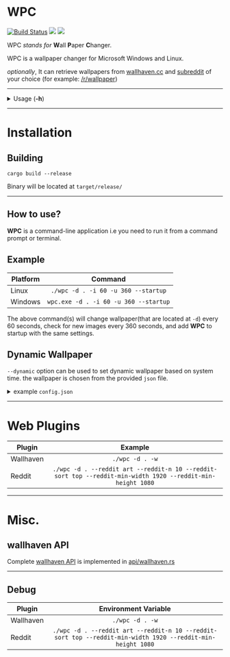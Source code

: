 # WPC  
  
[![Build Status](https://travis-ci.org/jkotra/wpc.svg?branch=master)](https://travis-ci.org/jkotra/wpc) ![](https://img.shields.io/github/languages/code-size/jkotra/wpc)
![](https://img.shields.io/aur/version/wpc)

WPC *stands for* **W**all **P**aper **C**hanger.
  
WPC is a wallpaper changer for Microsoft Windows and Linux. 

*optionally*, It can retrieve wallpapers from [wallhaven.cc](https://wallhaven.cc/) and [subreddit](https://reddit.com) of your choice (for example: [/r/wallpaper](https://www.reddit.com/r/wallpaper/))

---

<details>
  <summary> Usage (<b>-h</b>) </summary>

```
WPC 1.7.0
Jagadeesh K. <jagadeesh@stdin.top>
Wallpaper changer for Windows/Linux

USAGE:
    wpc [FLAGS] [OPTIONS] --directory <directory>

FLAGS:
        --background     Run WPC in background.
        --grayscale      convert image to grayscale.
    -h, --help           Prints help information
    -l, --local          Include only local files.
        --set-theme      set light / dark theme based on the brightness of the wallpaper.
    -S, --startup        start WPC at startup.
        --theme-dark     Only set dark theme compatible (set by theme-threshold) wallpapers.
        --theme-light    Only set light theme compatible (set by --theme-threshold) wallpapers.
    -V, --version        Prints version information
    -w, --wallhaven      wallhaven.cc plugin.

OPTIONS:
    -d, --directory <directory>                    directory of wallpapers.
        --dynamic <dynamic>                        Dynamically set wallpaper based on time. [default: config.json]
    -i, --interval <interval>                      interval in Seconds. [default: 300]
        --maxage <maxage>                          maximum age of wallpaper in Hours(h). [default: -1]
    -r, --reddit <reddit>                          Reddit subreddit (/r/something) [default: wallpaper]
        --reddit-min-height <reddit-min-height>    Image.height >= reddit-min-height [default: 1080]
        --reddit-min-width <reddit-min-width>      Image.width >= reddit-min-width [default: 1920]
        --reddit-n <reddit-n>                      no. of images to download from subreddit. [default: 1]
        --reddit-sort <reddit-sort>                Reddit sorting order. [ Hot, New, Top, Rising ] [default: hot]
        --theme-threshold <theme-threshold>        brightness threshold to determine theme [0 - 100] [default: 50]
    -u, --update <update>                          Update interval in Seconds. [default: 3600]
```
</details>

---

# Installation

## Building  

`cargo build --release`  

Binary will be located at `target/release/`

---

## How to use?

**WPC** is a command-line application i.e you need to run it from a command prompt or terminal.

## Example

| **Platform** |              **Command**              |
|--------------|:-------------------------------------:|
| Linux        | `./wpc -d . -i 60 -u 360 --startup`   |
| Windows      | `wpc.exe -d . -i 60 -u 360 --startup` |


The above command(s) will change wallpaper(that are located at `-d`) every 60 seconds, check for new images every 360 seconds, and add **WPC** to startup with the same settings.


## Dynamic Wallpaper

`--dynamic` option can be used to set dynamic wallpaper based on system time. the wallpaper is chosen from the provided `json` file.

<details>
  <summary> example <code>config.json</code> </summary>

```sh
./wpc -d . --dynamic ~/Pictures/Fluent/config.json
```

`config.json`:

```json
{
  "configs": [
    {
      "hour": 0,
      "path": "Fluent-2.jpg",
      "darkmode": false
    },
    {
      "hour": 11,
      "path": "Fluent-1.jpg",
      "darkmode": false
    },
    {
      "hour": 16,
      "path": "Fluent-2.jpg",
      "darkmode": true
    },
    {
      "hour": 18,
      "path": "Fluent-3.jpg",
      "darkmode": true
    }
  ]
}
```


**Note**: Wallpaper hour is evaluated from 00 (Midnight). Make sure to edit your config accordingly. 

</details>

---

# Web Plugins

| **Plugin** |                                                 **Example**                                                |
|------------|:----------------------------------------------------------------------------------------------------------:|
| Wallhaven  | `./wpc -d . -w`                                                                                            |
| Reddit     | `./wpc -d . --reddit art --reddit-n 10 --reddit-sort top --reddit-min-width 1920 --reddit-min-height 1080` |

---

# Misc.

## wallhaven API

Complete [wallhaven API](https://wallhaven.cc/help/api) is implemented in [api/wallhaven.rs](src/web/wallhaven_api.rs)

---

## Debug

| **Plugin** |                                          **Environment Variable**                                          |
|------------|:----------------------------------------------------------------------------------------------------------:|
| Wallhaven  | `./wpc -d . -w`                                                                                            |
| Reddit     | `./wpc -d . --reddit art --reddit-n 10 --reddit-sort top --reddit-min-width 1920 --reddit-min-height 1080` |